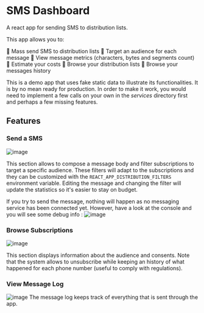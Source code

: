 # SMS Dashboard

A react app for sending SMS to distribution lists.

This app allows you to:

  📲 Mass send SMS to distribution lists
  🎯 Target an audience for each message
  🔬 View message metrics (characters, bytes and segments count)
  💸 Estimate your costs
  👥 Browse your distribution lists
  💬 Browse your messages history

This is a demo app that uses fake static data to illustrate its functionalities. It is by no mean ready for production. In order to make it work, you would need to implement a few calls on your own in the _services_ directory first and perhaps a few missing features.

## Features

### Send a SMS
![image](https://user-images.githubusercontent.com/6100619/159527368-631b2b39-d3d0-45ab-9b19-3b4673b34942.png)

This section allows to compose a message body and filter subscriptions to target a specific audience. These filters will adapt to the subscriptions and they can be customized with the `REACT_APP_DISTRIBUTION_FILTERS` environment variable. Editing the message and changing the filter will update the statistics so it's easier to stay on budget.

If you try to send the message, nothing will happen as no messaging service has been connected yet. However, have a look at the console and you will see some debug info :
![image](https://user-images.githubusercontent.com/6100619/159527698-ce66c72c-f6f7-484b-b99a-f611595023fe.png)


### Browse Subscriptions
![image](https://user-images.githubusercontent.com/6100619/159527479-8ee21aee-2bf2-49fe-8d4d-76194a91b082.png)

This section displays information about the audience and consents. Note that the system allows to unsubscribe while keeping an history of what happened for each phone number (useful to comply with regulations).

### View Message Log
![image](https://user-images.githubusercontent.com/6100619/159527595-84312e45-9766-4985-9b33-f7cba8d4b6b1.png)
The message log keeps track of everything that is sent through the app.

